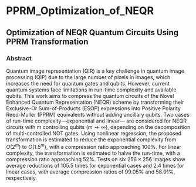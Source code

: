 # PPRM_Optimization_of_NEQR
## Optimization of NEQR Quantum Circuits Using PPRM Transformation

### Abstract

Quantum image representation (QIR) is a key challenge in quantum image processing (QIP) due to the large number of pixels in images, which increases the need for quantum gates and qubits. However, current quantum systems face limitations in run-time complexity and available qubits. This work aims to compress the quantum circuits of the Novel Enhanced Quantum Representation (NEQR) scheme by transforming their Exclusive-Or Sum-of-Products (ESOP) expressions into Positive Polarity Reed-Muller (PPRM) equivalents without adding ancillary qubits. Two cases of run-time complexity—exponential and linear— are considered for NEQR circuits with m controlling qubits $(m\rightarrow\infty)$, depending on the decomposition of multi-controlled NOT gates. Using nonlinear regression, the proposed transformation is estimated to reduce the exponential complexity from $O(2^{m})$ to $O(1.5^{m})$, with a compression ratio approaching 100%. For linear complexity, the transformation is estimated to halve the run-time, with a compression ratio approaching 52%. Tests on six $256\times256$ images show average reductions of 105.5 times for exponential cases and 2.4 times for linear cases, with average compression ratios of 99.05% and 58.91%, respectively.
